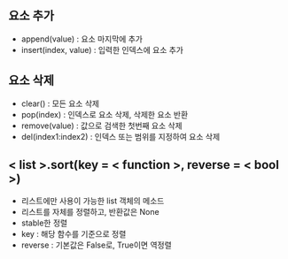 ## 요소 추가

-   append(value) : 요소 마지막에 추가
-   insert(index, value) : 입력한 인덱스에 요소 추가

## 요소 삭제

-   clear() : 모든 요소 삭제
-   pop(index) : 인덱스로 요소 삭제, 삭제한 요소 반환
-   remove(value) : 값으로 검색한 첫번째 요소 삭제
-   del(index1:index2) : 인덱스 또는 범위를 지정하여 요소 삭제

## < list >.sort(key = < function >, reverse = < bool >)

-   리스트에만 사용이 가능한 list 객체의 메소드
-   리스트를 자체를 정렬하고, 반환값은 None
-   stable한 정렬
-   key : 해당 함수를 기준으로 정렬
-   reverse : 기본값은 False로, True이면 역정렬
